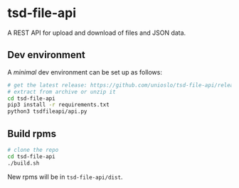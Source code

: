 
# tsd-file-api

A REST API for upload and download of files and JSON data.

## Dev environment

A _minimal_ dev environment can be set up as follows:
```bash
# get the latest release: https://github.com/unioslo/tsd-file-api/releases/latest
# extract from archive or unzip it
cd tsd-file-api
pip3 install -r requirements.txt
python3 tsdfileapi/api.py
```

## Build rpms

```bash
# clone the repo
cd tsd-file-api
./build.sh
```
New rpms will be in `tsd-file-api/dist`.
